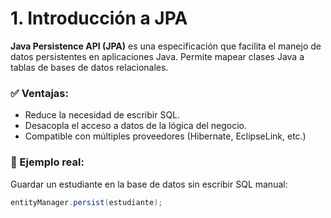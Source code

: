 # 1. Introducción a JPA

**Java Persistence API (JPA)** es una especificación que facilita el manejo de datos persistentes en aplicaciones Java. Permite mapear clases Java a tablas de bases de datos relacionales.

### ✅ Ventajas:
- Reduce la necesidad de escribir SQL.
- Desacopla el acceso a datos de la lógica del negocio.
- Compatible con múltiples proveedores (Hibernate, EclipseLink, etc.)

### 📌 Ejemplo real:
Guardar un estudiante en la base de datos sin escribir SQL manual:
```java
entityManager.persist(estudiante);
